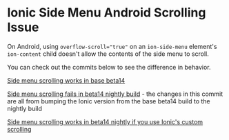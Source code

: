 # Ionic Side Menu Android Scrolling Issue

On Android, using `overflow-scroll="true"` on an `ion-side-menu` element's `ion-content` child doesn't allow the contents of the side menu to scroll.

You can check out the commits below to see the difference in behavior.

[Side menu scrolling works in base beta14](https://github.com/vgmcglaughlin/ionic-sidemenu-scrolling-issue/commit/ac1962c73ab779a550545716f881d8e1f89d394f)

[Side menu scrolling fails in beta14 nightly build](https://github.com/vgmcglaughlin/ionic-sidemenu-scrolling-issue/commit/0da0bc6321942e956c7df9179157adff5c237d80) - the changes in this commit are all from bumping the Ionic version from the base beta14 build to the nightly build

[Side menu scrolling works in beta14 nightly if you use Ionic's custom scrolling](https://github.com/vgmcglaughlin/ionic-sidemenu-scrolling-issue/commit/0ebcc2b7a73896c10b532d3dbc9c39097536c89d)